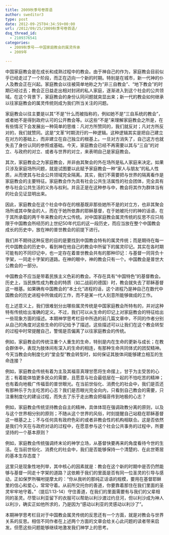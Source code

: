 ```yaml
---
title: 2009秋季号卷首语
author: sweditor3
type: post
date: 2012-09-25T04:34:59+00:00
url: /2012/09/25/2009秋季号卷首语/
dsq_thread_id:
  - 2109376541
categories:
  - 2009秋季号——中国家庭教会的属灵传承
  - 2009年

---
```

中国家庭教会是在成长和成熟过程中的教会。由于神自己的作为，家庭教会目前似乎已经走过了一个阶段，而正在迈向一个新的时期。特别是在城市，新一代神的仆人及教会正在兴起。家庭教会以往被简单地称之为“非三自教会”、“地下教会”的时期已经过去；教会正日益走出相对封闭的私人家庭，逐渐进入到这个社会的公共领域。在这个背景下，家庭教会的身份认同问题就突显出来；新一代的教会如何继承以往家庭教会的属灵传统则成为我们所当关注的问题。
  
家庭教会以往主要是以其“不是”什么而被指称的，例如她不是“三自系统的教会”，或者她不是得到政府认可的公开教会等。以这些“不是”来理解家庭教会之所是，在有些情况下会发展出一种简单的思维：凡对方所赞同的，我们就反对；凡对方所反对的，我们就赞同。这是“文革”时期流行的一种逻辑。这种逻辑其实是把自己建立在对方的基础上，而非建立在自己独立的根基上。一旦对方消失了，自己这方也就失去了身份认同的参照或基础。今天，家庭教会已经不再需要以其与“三自”的对立、与政府的对立、或者与世界的对立，来表明自己是家庭教会。
  
其次，家庭教会之为家庭教会，并非由其聚会的外在场所是私人家庭来决定。如果只涉及家庭场所问题，就是试图要以此赋予家庭教会一种“家人与朋友”的私人性质，从而使其与社会公共领域完全隔离。其实，我们不需要把与世界的隔离看作是家庭教会的主要特征。家庭教会作为具有社会公共生活属性的社会团体，完全具有参与社会公共生活的义务与权利。并且正是在这种参与中，教会将其作为群体当有的社会见证显明出来。
  
因此，家庭教会在这个社会中存在的根基既非那些她所不是的对立方，也非其聚会场所或其中聚会的人，而在于她所依靠的耶稣基督，在于她被托付的神的话语，在于其所承载的两千年来教会的大公传统。对中国家庭教会属灵传统的反思不应只局限于中国教会所经历的上世纪50年代后的这一段历史，而应当放在整个中国教会成长的历史中，放在神的普世教会的前提下进行。
  
我们并不期待这种反思的目的是要找到中国教会特有的属灵传统；而是期待在每一代中国教会的历史中，看到神在他自己的教会中所留下的属灵印记。其实在各时期可能有的不同印记中，也一定存在着普世教会共有的那种印记：与基督一同背负十字架，一同走十字架的道路。在神的眼中，神的教会只有一个。中国教会是普世大公教会的一部分。
  
中国教会不应当是带着民族主义色彩的教会。不存在具有“中国特色”的基督教会。历史上，当民族性成为教会的特质（如二战前的德国）时，教会就失去了耶稣基督这一根基。如果确有中国教会的“本土化”进程的话，这个进程乃是神自己在数代中国教会的历史进程中所做成的工作，而不是某一代人刻意所能够做成的工作。
  
在上述意义上，我们很难划分出哪些属灵传统是中国家庭教会所特有的，并对这种特有传统给出准确的定义。不过，我们可以从生命的印记上对家庭教会的特征给出一些现象方面的描述。本期神学思考栏目中所选的前几篇文章中，不同的作者分别从自己的角度对这些生命的印记给予了描述。这些描述可以让我们在这个教会转型的过程中时常提醒自己，警惕是否偏离了以往家庭教会的传统。
  
例如，家庭教会的传统注重个人重生的生命，特别是内在生命的更新与成长；在教会群体中，表现为肢体间有深入的生命的相连，有那种生命共同体式的团契精神。今天当教会向制度化的“堂会型”教会转型时，如何保证其肢体间能够建立相互的生命连接？
  
例如，家庭教会传统有着为主及其福音真理甘愿将生命摆上，甘于为主受苦的心志；有着能体恤更多民众的需要，且愿意与社会最低层在一起的不怕吃苦的精神；也有着向地极广传福音的普世眼光。在当前世俗化、消费化的社会中，我们是否还有那种乐于为主吃苦的心志？我们是否眼光完全向内，只看到自己教会的需要，只注重制度化的建设过程，而失去了乐于走出教会把福音传到地极的心志？
  
例如，家庭教会传统坚持教会自主的精神，具体体现在强调政教分离的原则，以及与这个世界相分别的原则；不随从这个世界的风俗，时刻提醒自己站稳在耶稣基督这一根基之上；不与任何具有政府色彩的或者非教会性的机构相联合。这是否依然是我们今天在与政府对话的过程中，在愿意参与这个社会公共事务的过程中，所要坚持的一个基本原则？
  
例如，家庭教会传统强调终末论的神学立场，从基督快要再来的角度看待今世的生活。在当前世俗化、消费化的社会中，我们是否能够保持一个清楚的、在此世寄居的基本生存态度？
  
这里只是现象性地列举，其中核心的因素就是：教会在这个新的时期中是否仍然能够与基督一同走十字架的道路？这依赖于我们的里面是否有同一位圣灵的引导与感动，正如保罗所嘱咐提摩太的：“你从我听的那纯正话语的规模，要用在基督耶稣里的信心和爱心，常常守着。从前所交托你的善道，你要靠着那住在我们里面的圣灵牢牢地守着。”（提后1:13-14）守住善道，在我们的里面需要有与我们的父辈相同的圣灵。尽管以利亚留下的衣服可以帮助以利沙渡过约旦河，但以利沙成为神人以利沙，确实正如他所求的，乃是因为“感动以利亚的灵感动以利沙了”。
  
本期神学思考栏目对于中国教会属灵传统的反思还有一个方面，就是对教会与世界关系的反思。相信不同作者在上述两个方面的文章会给关心此问题的读者带来启发。但愿这些问题能够继续地激发我们神学上的思考。